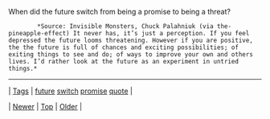<!--
title: When did the future switch from being a promise to being a threat?
date: 2020-06-28T15:27:00.241Z
tags: future, switch, promise, quote
-->




When did the future switch from being a promise to being a threat?

            *Source: Invisible Monsters, Chuck Palahniuk (via the-pineapple-effect) It never has, it’s just a perception. If you feel depressed the future looms threatening. However if you are positive, the the future is full of chances and exciting possibilities; of exiting things to see and do; of ways to improve your own and others lives. I’d rather look at the future as an experiment in untried things.*

<!--BOTTOM-POST-NAVIGATION-->
---

| [Tags](tags.md) | [future](tag-future.md) [switch](tag-switch.md) [promise](tag-promise.md) [quote](tag-quote.md) |

| [Newer](72859154372.md) | [Top](index.md) | [Older](72862566602.md) |